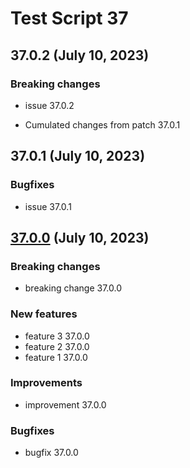 # Test Script 37
## 37.0.2 (July 10, 2023)
### Breaking changes

* issue 37.0.2

* Cumulated changes from patch 37.0.1
##  37.0.1 (July 10, 2023)
### Bugfixes

* issue 37.0.1


##   [37.0.0](37.0.0.md) (July 10, 2023)
### Breaking changes

* breaking change 37.0.0

### New features

* feature 3 37.0.0
* feature 2 37.0.0
* feature 1 37.0.0

### Improvements

* improvement 37.0.0

### Bugfixes

* bugfix 37.0.0

